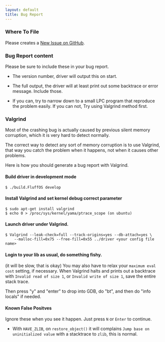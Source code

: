 ```yaml
---
layout: default
title: Bug Report
---
```


### Where To File

Please creates a [New Issue on GitHub](https://github.com/fluffos/fluffos/issues?direction=desc&milestone=none&sort=popularity&state=open).

### Bug Report content

Please be sure to include these in your bug report.

- The version number, driver will output this on start.

- The full output, the driver will at least print out some backtrace or error message. Include those.

- If you can, try to narrow down to a small LPC program that reproduce the
  problem easily. If you can not, Try using Valgrind method first.

### Valgrind

Most of the crashing bug is actually caused by previous silent memory corruption, which it is very hard to detect normally.

The correct way to detect any sort of memory corruption is to use Valgrind, that way you catch the problem when it happens, not when it causes other problems.

Here is how you should generate a bug report with Valgrind.

#### Build driver in development mode

```
$ ./build.FluffOS develop
```

#### Install Valgrind and set kernel debug correct parameter

```
$ sudo apt-get install valgrind
$ echo 0 > /proc/sys/kernel/yama/ptrace_scope (on ubuntu)
```

#### Launch driver under Valgrind.

    $ Valgrind --leak-check=full --track-origins=yes --db-attach=yes \
        --malloc-fill=0x75 --free-fill=0x55 ../driver <your config file name>

#### Login to your lib as usual, do something fishy.

(it will be slow, that is okay) You may also have to relax your `maximum eval cost`
setting, if necessary. When Valgrind halts and prints out a backtrace with `Invalid read of size 1`, or `Invalid write of size 1`, save the entire stack trace.

Then press "y" and "enter" to drop into GDB, do "bt", and then do "info locals"
if needed.

#### Known False Positves

Ignore these when you see it happen. Just press `N` or `Enter` to continue.

- With `HAVE_ZLIB`, on `restore_object()` it will complains `Jump base on uninitialized value` with a stacktrace to `zlib`, this is normal.
